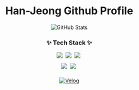 <!--타이틀 부분-->
<div align="center">
  <h1>Han-Jeong Github Profile</h1>
</div>

<div align="center">
  <img src="https://github-readme-stats.vercel.app/api?username=Han-Jeong&show_icons=true&theme=radical" alt="GitHub Stats" />
</div>

<!--내용 부분-->
<h3 align="center">✨ Tech Stack ✨</h3>
<div align="center">
  <img src="https://img.shields.io/badge/spring-6DB33F.svg?style=for-the-badge&logo=spring&logoColor=white" />&nbsp;
  <img src="https://img.shields.io/badge/java-ED8B00.svg?style=for-the-badge&logo=oracle&logoColor=white" />&nbsp;
  <img src="https://img.shields.io/badge/c++-00599C.svg?style=for-the-badge&logo=c%2B%2B&logoColor=white" />&nbsp;
</div>

<div align="center" style="margin-top: 10px;">
  <img src="https://img.shields.io/badge/python-3776AB.svg?style=for-the-badge&logo=python&logoColor=white" />&nbsp;
  <img src="https://img.shields.io/badge/mysql-4479A1.svg?style=for-the-badge&logo=mysql&logoColor=white" />&nbsp;
</div>
<!-- 추가된 Velog 아이콘 -->
<div align="center" style="margin-top: 20px;">
  <a href="https://velog.io/@hann1233/posts" target="_blank">
    <img src="https://img.shields.io/badge/Velog-20C997?style=for-the-badge&logo=velog&logoColor=white" alt="Velog" />
  </a>
</div>


<!--
**Han-Jeong/Han-Jeong** is a ✨ _special_ ✨ repository because its `README.md` (this file) appears on your GitHub profile.

Here are some ideas to get you started:

- 🔭 I’m currently working on ...
- 🌱 I’m currently learning ...
- 👯 I’m looking to collaborate on ...
- 🤔 I’m looking for help with ...
- 💬 Ask me about ...
- 📫 How to reach me: ...
- 😄 Pronouns: ...
- ⚡ Fun fact: ...
-->
